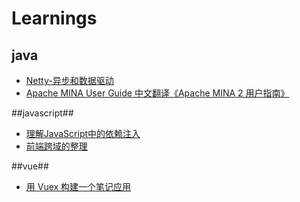 # Learnings
## java
* [Netty-异步和数据驱动](https://waylau.gitbooks.io/essential-netty-in-action/content/GETTING%20STARTED/Asynchronous%20and%20Event%20Driven.html)
* [Apache MINA User Guide 中文翻译《Apache MINA 2 用户指南》](https://waylau.gitbooks.io/apache-mina-2-user-guide/content/index.html)

##javascript##
* [理解JavaScript中的依赖注入](http://www.html-js.com/article/2598)
* [前端跨域的整理](http://qiutc.me/post/cross-domain-collections.html)

##vue##
* [用 Vuex 构建一个笔记应用](https://segmentfault.com/a/1190000005015164)
